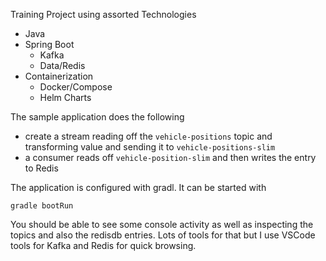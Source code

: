 
Training Project using assorted Technologies

- Java
- Spring Boot
  - Kafka
  - Data/Redis
- Containerization
  - Docker/Compose
  - Helm Charts


The sample application does the following
- create a stream reading off the `vehicle-positions` topic and transforming value and sending it to `vehicle-positions-slim`
- a consumer reads off `vehicle-position-slim` and then writes the entry to Redis


The application is configured with gradl.  It can be started with
```
gradle bootRun
```

You should be able to see some console activity as well as inspecting the topics and also the redisdb entries.  Lots of tools for that but I use VSCode tools for Kafka and Redis for quick browsing.
